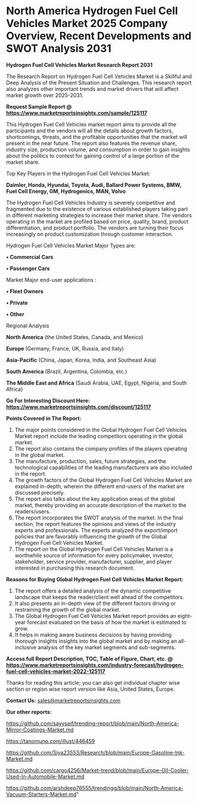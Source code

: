 # North America Hydrogen Fuel Cell Vehicles Market 2025 Company Overview, Recent Developments and SWOT Analysis 2031

<strong>Hydrogen Fuel Cell Vehicles Market Research Report 2031</strong>

The Research Report on Hydrogen Fuel Cell Vehicles Market is a Skillful and Deep Analysis of the Present Situation and Challenges. This research report also analyzes other important trends and market drivers that will affect market growth over 2025-2031.

<strong>Request Sample Report @ <a href=https://www.marketreportsinsights.com/sample/125117>https://www.marketreportsinsights.com/sample/125117</a></strong>

This Hydrogen Fuel Cell Vehicles market report aims to provide all the participants and the vendors will all the details about growth factors, shortcomings, threats, and the profitable opportunities that the market will present in the near future. The report also features the revenue share, industry size, production volume, and consumption in order to gain insights about the politics to contest for gaining control of a large portion of the market share.

Top Key Players in the Hydrogen Fuel Cell Vehicles Market:

<strong>Daimler, Honda, Hyundai, Toyota, Audi, Ballard Power Systems, BMW, Fuel Cell Energy, GM, Hydrogenics, MAN, Volvo</strong>

The Hydrogen Fuel Cell Vehicles Industry is severely competitive and fragmented due to the existence of various established players taking part in different marketing strategies to increase their market share. The vendors operating in the market are profiled based on price, quality, brand, product differentiation, and product portfolio. The vendors are turning their focus increasingly on product customization through customer interaction.

Hydrogen Fuel Cell Vehicles Market Major Types are:

<strong>• Commercial Cars

• Passenger Cars</strong>

Market Major end-user applications :

<strong>• Fleet Owners

• Private

• Other</strong>

Regional Analysis

</u><strong><b>North America</b></strong> (the United States, Canada, and Mexico)

<strong><b>Europe </b></strong>(Germany, France, UK, Russia, and Italy)

<strong><b>Asia-Pacific</b></strong> (China, Japan, Korea, India, and Southeast Asia)

<strong><b>South America</b></strong> (Brazil, Argentina, Colombia, etc.)

<strong><b>The Middle East and Africa</b></strong> (Saudi Arabia, UAE, Egypt, Nigeria, and South Africa)

<strong>Go For Interesting Discount Here: <a href=https://www.marketreportsinsights.com/discount/125117>https://www.marketreportsinsights.com/discount/125117</a></strong>

<strong>Points Covered in The Report:</strong>
<ol>
  <li>The major points considered in the Global Hydrogen Fuel Cell Vehicles Market report include the leading competitors operating in the global market.</li>
  <li>The report also contains the company profiles of the players operating in the global market.</li>
  <li>The manufacture, production, sales, future strategies, and the technological capabilities of the leading manufacturers are also included in the report.</li>
  <li>The growth factors of the Global Hydrogen Fuel Cell Vehicles Market are explained in-depth, wherein the different end-users of the market are discussed precisely.</li>
  <li>The report also talks about the key application areas of the global market, thereby providing an accurate description of the market to the readers/users.</li>
  <li>The report incorporates the SWOT analysis of the market. In the final section, the report features the opinions and views of the industry experts and professionals. The experts analyzed the export/import policies that are favorably influencing the growth of the Global Hydrogen Fuel Cell Vehicles Market.</li>
  <li>The report on the Global Hydrogen Fuel Cell Vehicles Market is a worthwhile source of information for every policymaker, investor, stakeholder, service provider, manufacturer, supplier, and player interested in purchasing this research document.</li>
</ol>
<strong>Reasons for Buying Global Hydrogen Fuel Cell Vehicles Market Report:</strong>

<ol>
  <li>The report offers a detailed analysis of the dynamic competitive landscape that keeps the reader/client well ahead of the competitors.</li>
  <li>It also presents an in-depth view of the different factors driving or restraining the growth of the global market.</li>
  <li>The Global Hydrogen Fuel Cell Vehicles Market report provides an eight-year forecast evaluated on the basis of how the market is estimated to grow.</li>
  <li>It helps in making aware business decisions by having providing thorough insights insights into the global market and by making an all-inclusive analysis of the key market segments and sub-segments.</li>
</ol>
<strong>Access full Report Description, TOC, Table of Figure, Chart, etc. @ <a href=https://www.marketreportsinsights.com/industry-forecast/hydrogen-fuel-cell-vehicles-market-2022-125117>https://www.marketreportsinsights.com/industry-forecast/hydrogen-fuel-cell-vehicles-market-2022-125117</a></strong>


Thanks for reading this article; you can also get individual chapter wise section or region wise report version like Asia, United States, Europe.

<strong>Contact Us:</strong>
sales@marketreportsinsights.com

<strong>Our other reports:</strong>

<a href=https://github.com/sayysaif/trending-report/blob/main/North-America-Mirror-Coatings-Market.md>https://github.com/sayysaif/trending-report/blob/main/North-America-Mirror-Coatings-Market.md</a>

<a href=https://tanomuno.com/illust/446459>https://tanomuno.com/illust/446459</a>

<a href=https://github.com/Siya23553/Research/blob/main/Europe-Gasoline-Ink-Market.md>https://github.com/Siya23553/Research/blob/main/Europe-Gasoline-Ink-Market.md</a>

<a href=https://github.com/cargo4256/Market-trend/blob/main/Europe-Oil-Cooler-Used-In-Automobile-Market.md>https://github.com/cargo4256/Market-trend/blob/main/Europe-Oil-Cooler-Used-In-Automobile-Market.md</a>

<a href=https://github.com/arshdeep76555/trendingg/blob/main/North-America-Vacuum-Starters-Market.md>https://github.com/arshdeep76555/trendingg/blob/main/North-America-Vacuum-Starters-Market.md</a>"
